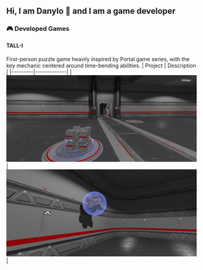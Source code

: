 ## Hi, I am Danylo 👋 and I am a game developer

### 🎮 Developed Games

#### TALL-I
First-person puzzle game heavily inspired by Portal game series, with the key mechanic centered around time-bending abilities.
| Project | Description |
|---------|-------------|
| ![Alt text](/{5699C62C-5232-4AEB-9219-D548E810A213}.png "First chamber: cube and a pressure plate") | ![Alt text](/{F86140D5-00FA-4B11-A096-4554D5488178}.png "Time bending mechnaic: a cube is frozen in time") |


<!--
**ShubaShaba/ShubaShaba** is a ✨ _special_ ✨ repository because its `README.md` (this file) appears on your GitHub profile.

Here are some ideas to get you started:

- 🔭 I’m currently working on ...
- 🌱 I’m currently learning ...
- 👯 I’m looking to collaborate on ...
- 🤔 I’m looking for help with ...
- 💬 Ask me about ...
- 📫 How to reach me: ...
- 😄 Pronouns: ...
- ⚡ Fun fact: ...
-->

